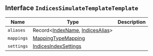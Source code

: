 ## Interface `IndicesSimulateTemplateTemplate`

| Name | Type | Description |
| - | - | - |
| `aliases` | Record<[IndexName](./IndexName.md), [IndicesAlias](./IndicesAlias.md)> | &nbsp; |
| `mappings` | [MappingTypeMapping](./MappingTypeMapping.md) | &nbsp; |
| `settings` | [IndicesIndexSettings](./IndicesIndexSettings.md) | &nbsp; |
